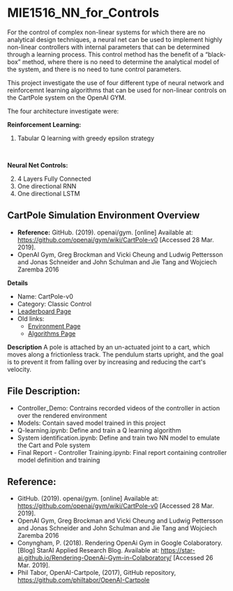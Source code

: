 # MIE1516_NN_for_Controls

For the control of complex non-linear systems for which there are no analytical design techniques, a neural net can be used to implement highly non-linear controllers with internal parameters that can be determined through a learning process. This control method has the benefit of a “black-box” method, where there is no need to determine the analytical model of the system, and there is no need to tune control parameters.

This project investigate the use of four different type of neural network and reinforcemnt learning algorithms that can be used for non-linear controls on the CartPole system on the OpenAI GYM.

The four architecture investigate were:

**Reinforcement Learning:**
1. Tabular Q learning with greedy epsilon strategy 

<br>

**Neural Net Controls:**

2. 4 Layers Fully Connected 
3. One directional RNN
4. One directional LSTM 

## CartPole Simulation Environment Overview 
- **Reference:** GitHub. (2019). openai/gym. [online] Available at: https://github.com/openai/gym/wiki/CartPole-v0 [Accessed 28 Mar. 2019].
- OpenAI Gym, Greg Brockman and Vicki Cheung and Ludwig Pettersson and Jonas Schneider and John Schulman and Jie Tang and Wojciech Zaremba 2016 

**Details**
* Name: CartPole-v0  
* Category: Classic Control
* [Leaderboard Page](https://github.com/openai/gym/wiki/Leaderboard#cartpole-v0)
* Old links:
  * [Environment Page](https://gym.openai.com/envs/CartPole-v0)  
  * [Algorithms Page](https://gym.openai.com/algorithms?groups=classic_control)

**Description**
A pole is attached by an un-actuated joint to a cart, which moves along a frictionless track. The pendulum starts upright, and the goal is to prevent it from falling over by increasing and reducing the cart's velocity.

## File Description:

- Controller_Demo: Contrains recorded videos of the controller in action over the rendered environment
- Models: Contain saved model trained in this project
- Q-learning.ipynb: Define and train a Q learning algorithm
- System identification.ipynb: Define and train two NN model to emulate the Cart and Pole system
- Final Report - Controller Training.ipynb: Final report containing controller model definition and training

## Reference:
- GitHub. (2019). openai/gym. [online] Available at: https://github.com/openai/gym/wiki/CartPole-v0 [Accessed 28 Mar. 2019].
- OpenAI Gym, Greg Brockman and Vicki Cheung and Ludwig Pettersson and Jonas Schneider and John Schulman and Jie Tang and Wojciech Zaremba 2016 
- Conyngham, P. (2018). Rendering OpenAi Gym in Google Colaboratory. [Blog] StarAI Applied Research Blog. Available at: https://star-ai.github.io/Rendering-OpenAi-Gym-in-Colaboratory/ [Accessed 26 Mar. 2019].
-   Phil Tabor, OpenAI-Cartpole, (2017), GitHub repository, https://github.com/philtabor/OpenAI-Cartpole

